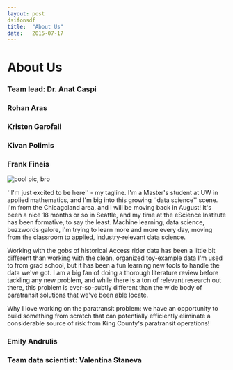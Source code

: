 ```yaml
---
layout: post
dsifonsdf
title:  "About Us"
date:   2015-07-17
---
```


# About Us

### Team lead: Dr. Anat Caspi

### Rohan Aras

### Kristen Garofali

### Kivan Polimis

### Frank Fineis

![cool pic, bro]({{baseurl}}/_includes/Frank_photo.jpg)

''I'm just excited to be here'' - my tagline. I'm a Master's student at UW in applied mathematics, and I'm big into this growing ''data science'' scene. I'm from the Chicagoland area, and I will be moving back in August! It's been a nice 18 months or so in Seattle, and my time at the eScience Institute has been formative, to say the least. Machine learning, data science, buzzwords galore, I'm trying to learn more and more every day, moving from the classroom to applied, industry-relevant data science.
    
Working with the gobs of historical Access rider data has been a little bit different than working with the clean, organized toy-example data I'm used to from grad school, but it has been a fun learning new tools to handle the data we've got. I am a big fan of doing a thorough literature review before tackling any new problem, and while there is a ton of relevant research out there, this problem is ever-so-subtly different than the wide body of paratransit solutions that we've been able locate.

Why I love working on the paratransit problem: we have an opportunity to build something from scratch that can potentially efficiently eliminate a considerable source of risk from King County's paratransit operations!

### Emily Andrulis

### Team data scientist: Valentina Staneva

